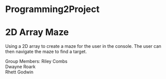 # Programming2Project
# 2D Array Maze

Using a 2D array to create a maze for the user in the console. The user can then navigate the maze to find a target.

Group Members:
Riley Combs <br /> 
Dwayne Roark <br />
Rhett Godwin
